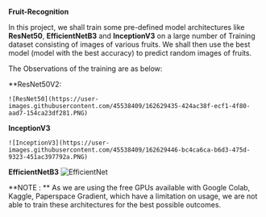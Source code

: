 **Fruit-Recognition**

In this project, we shall train some pre-defined model architectures like **ResNet50**, **EfficientNetB3** and **InceptionV3** on a large number of Training dataset consisting of images of various fruits.
We shall then use the best model (model with the best accuracy) to predict random images of fruits.

The Observations of the training are as below:

**ResNet50V2:

    ![ResNet50](https://user-images.githubusercontent.com/45538409/162629435-424ac38f-ecf1-4f80-aad7-154ca23df281.PNG)

**InceptionV3**

    ![InceptionV3](https://user-images.githubusercontent.com/45538409/162629446-bc4ca6ca-b6d3-475d-9323-451ac397792a.PNG)

**EfficientNetB3**
    ![EfficientNet](https://user-images.githubusercontent.com/45538409/162629451-22c6146c-160b-4bbd-b07b-45d5adce43c2.PNG)

**NOTE : ** As we are using the free GPUs available with Google Colab, Kaggle, Paperspace Gradient, which have a limitation on usage, we are not able to train these architectures for the best possible outcomes.
